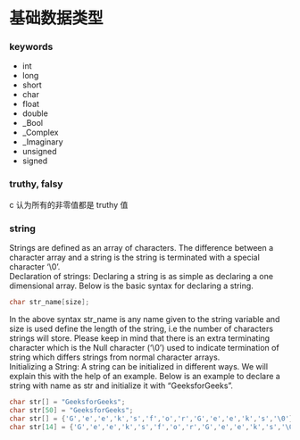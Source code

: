 # 基础数据类型

### keywords
- int
- long
- short
- char
- float
- double
- _Bool
- _Complex
- _Imaginary
- unsigned
- signed

### truthy, falsy
c 认为所有的非零值都是 truthy 值

### string
Strings are defined as an array of characters. The difference between a character array and a string is the string is terminated with a special character ‘\0’.\
Declaration of strings: Declaring a string is as simple as declaring a one dimensional array. Below is the basic syntax for declaring a string.
```c
char str_name[size];
```
In the above syntax str_name is any name given to the string variable and size is used define the length of the string, i.e the number of characters strings will store. Please keep in mind that there is an extra terminating character which is the Null character (‘\0’) used to indicate termination of string which differs strings from normal character arrays.\
Initializing a String: A string can be initialized in different ways. We will explain this with the help of an example. Below is an example to declare a string with name as str and initialize it with “GeeksforGeeks”.
```c
char str[] = "GeeksforGeeks";
char str[50] = "GeeksforGeeks";
char str[] = {'G','e','e','k','s','f','o','r','G','e','e','k','s','\0'};
char str[14] = {'G','e','e','k','s','f','o','r','G','e','e','k','s','\0'};
```
